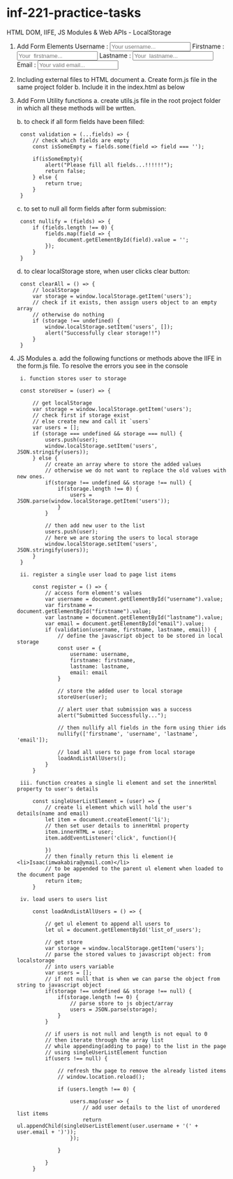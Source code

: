 # inf-221-practice-tasks
HTML DOM, IIFE, JS Modules &amp; Web APIs - LocalStorage

1. Add Form Elements
    <label>Username :</label>
    <input type="text" name="username" id="username" placeholder="Your username..." />
    <label>Firstname :</label>
    <input type="text" name="firstname" id="firstname" placeholder="Your  firstname..." />
    <label>Lastname :</label>
    <input type="text" name="lastname" id="lastname" placeholder="Your  lastname..." />
    <label>Email :</label>
    <input type="text" name="email" id="email" placeholder="Your valid email..." />

2. Including external files to HTML document
    a. Create form.js file in the same project folder
    b. Include it in the index.html as below
                </body>
            <!-- Include JS File Here -->
            <script src="form.js" type="module" lang="javascript"></script>
        </html>

3. Add Form Utility functions
    a. create utils.js file in the root project folder in which all these methods will be wrtten.

    b. to check if all form fields have been filled:

        const validation = (...fields) => {
            // check which fields are empty
            const isSomeEmpty = fields.some(field => field === '');

            if(isSomeEmpty){
                alert("Please fill all fields...!!!!!!");
                return false;
            } else {
                return true;
            }
        }

    c. to set to null all form fields after form submission:

        const nullify = (fields) => {
            if (fields.length !== 0) {
                fields.map(field => {
                    document.getElementById(field).value = '';
                });
            }
        }

    d. to clear localStorage store, when user clicks clear button:

        const clearAll = () => {
            // localStorage
            var storage = window.localStorage.getItem('users');
            // check if it exists, then assign users object to an empty array
            // otherwise do nothing
            if (storage !== undefined) {
                window.localStorage.setItem('users', []);
                alert("Successfully clear storage!!")
            }
        }

4. JS Modules
    a. add the following functions or methods above the IIFE in the form.js file. To resolve the errors you see in the console

        i. function stores user to storage

        const storeUser = (user) => {

            // get localStorage
            var storage = window.localStorage.getItem('users');
            // check first if storage exist
            // else create new and call it `users`
            var users = [];
            if (storage === undefined && storage === null) {
                users.push(user);
                window.localStorage.setItem('users', JSON.stringify(users));
            } else {
                // create an array where to store the added values
                // otherwise we do not want to replace the old values with new ones.
                if(storage !== undefined && storage !== null) {
                    if(storage.length !== 0) {
                        users = JSON.parse(window.localStorage.getItem('users'));
                    }
                }
        
                // then add new user to the list
                users.push(user);
                // here we are storing the users to local storage
                window.localStorage.setItem('users', JSON.stringify(users));
            }
        }

        ii. register a single user load to page list items

            const register = () => {
                // access form element's values
                var username = document.getElementById("username").value;
                var firstname = document.getElementById("firstname").value;
                var lastname = document.getElementById("lastname").value;
                var email = document.getElementById("email").value;
                if (validation(username, firstname, lastname, email)) {
                    // define the javascript object to be stored in local storage
                    const user = {
                        username: username,
                        firstname: firstname,
                        lastname: lastname,
                        email: email
                    }

                    // store the added user to local storage
                    storeUser(user);

                    // alert user that submission was a success
                    alert("Submitted Successfully...");

                    // then nullify all fields in the form using thier ids
                    nullify(['firstname', 'username', 'lastname', 'email']);

                    // load all users to page from local storage
                    loadAndListAllUsers();
                }
            }

        iii. function creates a single li element and set the innerHtml property to user's details

            const singleUserListElement = (user) => {
                // create li element which will hold the user's details(name and email)
                let item = document.createElement('li');
                // then set user details to innerHtml property
                item.innerHTML = user;
                item.addEventListener('click', function(){
        
                })
                // then finally return this li element ie <li>Isaac(imwakabira@ymail.com)</li>
                // to be appended to the parent ul element when loaded to the document page
                return item;
            }

        iv. load users to users list

            const loadAndListAllUsers = () => {

                // get ul element to append all users to
                let ul = document.getElementById('list_of_users');

                // get store
                var storage = window.localStorage.getItem('users');
                // parse the stored values to javascript object: from localstorage 
                // into users variable
                var users = [];
                // if not null that is when we can parse the object from string to javascript object
                if(storage !== undefined && storage !== null) {
                    if(storage.length !== 0) {
                        // parse store to js object/array
                        users = JSON.parse(storage);
                    }
                }
    
                // if users is not null and length is not equal to 0
                // then iterate through the array list
                // while appending(adding to page) to the list in the page
                // using singleUserListElement function
                if(users !== null) {

                    // refresh thw page to remove the already listed items
                    // window.location.reload();

                    if (users.length !== 0) {

                        users.map(user => {
                            // add user details to the list of unordered list items
                            return ul.appendChild(singleUserListElement(user.username + '(' + user.email + ')'));
                        });

                    }

                }
            }
